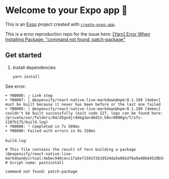 # Welcome to your Expo app 👋

This is an [Expo](https://expo.dev) project created with [`create-expo-app`](https://www.npmjs.com/package/create-expo-app).

This is a error reproduction repo for the issue here: [[Yarn] Error When Installing Package: "command not found: patch-package"](https://github.com/Expensify/react-native-live-markdown/issues/573)

## Get started

1. Install dependencies

   ```bash
   yarn install
   ```

See error:

```
➤ YN0000: ┌ Link step
➤ YN0007: │ @expensify/react-native-live-markdown@npm:0.1.199 [4ebec] must be built because it never has been before or the last one failed
➤ YN0009: │ @expensify/react-native-live-markdown@npm:0.1.199 [4ebec] couldn't be built successfully (exit code 127, logs can be found here: /private/var/folders/04/d5gndjrd4bg3wcd6d1n_h8vr0000gn/T/xfs-118fb175/build.log)
➤ YN0000: └ Completed in 7s 509ms
➤ YN0000: Failed with errors in 9s 310ms
```

`build.log`:
```
# This file contains the result of Yarn building a package (@expensify/react-native-live-markdown@virtual:4ebec940cecc17a5e71591f2b19524da5e082df6a9a486d4520b54da6110f56072da8631415ea3095bc355968e67f9cfa6cb67145fc3af5616c0408b04a40b79#npm:0.1.199)
# Script name: postinstall

command not found: patch-package
```
